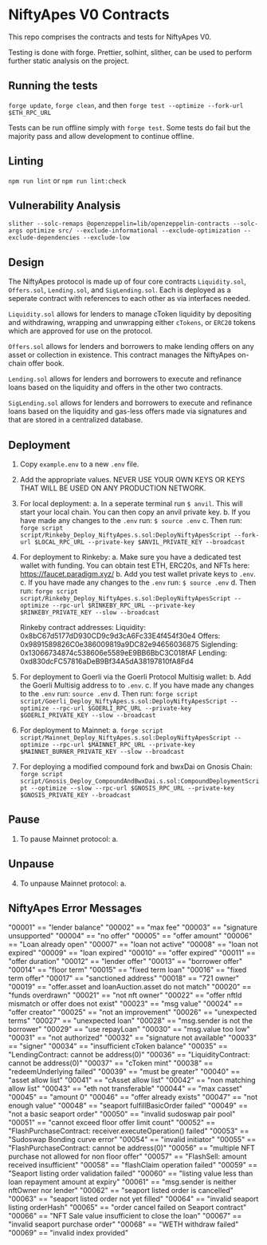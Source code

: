 # NiftyApes V0 Contracts

This repo comprises the contracts and tests for NiftyApes V0.

Testing is done with forge. Prettier, solhint, slither, can be used to perform further static analysis on the project.

## Running the tests

`forge update`, `forge clean`, and then `forge test --optimize --fork-url $ETH_RPC_URL`

Tests can be run offline simply with `forge test`. Some tests do fail but the majority pass and allow development to continue offline.

## Linting

`npm run lint` or `npm run lint:check`

## Vulnerability Analysis

`slither --solc-remaps @openzeppelin=lib/openzeppelin-contracts --solc-args optimize src/ --exclude-informational --exclude-optimization --exclude-dependencies --exclude-low`

## Design

The NiftyApes protocol is made up of four core contracts `Liquidity.sol`, `Offers.sol`, `Lending.sol`, and `SigLending.sol`. Each is deployed as a seperate contract with references to each other as via interfaces needed.

`Liquidity.sol` allows for lenders to manage cToken liquidity by depositing and withdrawing, wrapping and unwrapping either `cTokens`, or `ERC20` tokens which are approved for use on the protocol.

`Offers.sol` allows for lenders and borrowers to make lending offers on any asset or collection in existence. This contract manages the NiftyApes on-chain offer book.

`Lending.sol` allows for lenders and borrowers to execute and refinance loans based on the liquidity and offers in the other two contracts.

`SigLending.sol` allows for lenders and borrowers to execute and refinance loans based on the liquidity and gas-less offers made via signatures and that are stored in a centralized database.

## Deployment

1. Copy `example.env` to a new `.env` file.

2. Add the appropriate values. NEVER USE YOUR OWN KEYS OR KEYS THAT WILL BE USED ON ANY PRODUCTION NETWORK.

3. For local deployment:
   a. In a seperate terminal run `$ anvil`. This will start your local chain. You can then copy an anvil private key.
   b. If you have made any changes to the `.env` run: `$ source .env`
   c. Then run:
   `forge script script/Rinkeby_Deploy_NiftyApes.s.sol:DeployNiftyApesScript --fork-url $LOCAL_RPC_URL --private-key $ANVIL_PRIVATE_KEY --broadcast`

4. For deployment to Rinkeby:
   a. Make sure you have a dedicated test wallet with funding. You can obtain test ETH, ERC20s, and NFTs here: https://faucet.paradigm.xyz/
   b. Add you test wallet private keys to `.env`.
   c. If you have made any changes to the `.env` run: `$ source .env`
   d. Then run:
   `forge script script/Rinkeby_Deploy_NiftyApes.s.sol:DeployNiftyApesScript --optimize --rpc-url $RINKEBY_RPC_URL --private-key $RINKEBY_PRIVATE_KEY --slow --broadcast`

   Rinkeby contract addresses:
   Liquidity: 0x8bC67d5177dD930CD9c9d3cA6Fc33E4f454f30e4
   Offers: 0x9891589826C0e386009819a9DC82e94656036875
   Siglending: 0x13066734874c538606e5589eE9BB6BbC3C018fAF
   Lending: 0xd830dcFC57816aDeB9Bf34A5dA38197810fA8Fd4

5. For deployment to Goerli via the Goerli Protocol Multisig wallet:
   b. Add the Goerli Multisig address to to `.env`.
   c. If you have made any changes to the `.env` run: `source .env`
   d. Then run:
   `forge script script/Goerli_Deploy_NiftyApes.s.sol:DeployNiftyApesScript --optimize --rpc-url $GOERLI_RPC_URL --private-key $GOERLI_PRIVATE_KEY --slow --broadcast`

6. For deployment to Mainnet:
   a. `forge script script/Mainnet_Deploy_NiftyApes.s.sol:DeployNiftyApesScript --optimize --rpc-url $MAINNET_RPC_URL --private-key $MAINNET_BURNER_PRIVATE_KEY --slow --broadcast`

7. For deploying a modified compound fork and bwxDai on Gnosis Chain:
   `forge script script/Gnosis_Deploy_CompoundAndBwxDai.s.sol:CompoundDeploymentScript --optimize --slow --rpc-url $GNOSIS_RPC_URL --private-key $GNOSIS_PRIVATE_KEY --broadcast`

## Pause

1. To pause Mainnet protocol:
   a.

## Unpause

4. To unpause Mainnet protocol:
   a.

## NiftyApes Error Messages

"00001" == "lender balance"
"00002" == "max fee"
"00003" == "signature unsupported"
"00004" == "no offer"
"00005" == "offer amount"
"00006" == "Loan already open"
"00007" == "loan not active"
"00008" == "loan not expired"
"00009" == "loan expired"
"00010" == "offer expired"
"00011" == "offer duration"
"00012" == "lender offer"
"00013" == "borrower offer"
"00014" == "floor term"
"00015" == "fixed term loan"
"00016" == "fixed term offer"
"00017" == "sanctioned address"
"00018" == "721 owner"
"00019" == "offer.asset and loanAuction.asset do not match"
"00020" == "funds overdrawn"
"00021" == "not nft owner"
"00022" == "offer nftId mismatch or offer does not exist"
"00023" == "msg value"
"00024" == "offer creator"
"00025" == "not an improvement"
"00026" == "unexpected terms"
"00027" == "unexpected loan"
"00028" == "msg.sender is not the borrower"
"00029" == "use repayLoan"
"00030" == "msg.value too low"
"00031" == "not authorized"
"00032" == "signature not available"
"00033" == "signer"
"00034" == "insufficient cToken balance"
"00035" == "LendingContract: cannot be address(0)"
"00036" == "LiquidityContract: cannot be address(0)"
"00037" == "cToken mint"
"00038" == "redeemUnderlying failed"
"00039" == "must be greater"
"00040" == "asset allow list"
"00041" == "cAsset allow list"
"00042" == "non matching allow list"
"00043" == "eth not transferable"
"00044" == "max casset"
"00045" == "amount 0"
"00046" == "offer already exists"
"00047" == "not enough value"
"00048" == "seaport fulfillBasicOrder failed"
"00049" == "not a basic seaport order"
"00050" == "invalid sudoswap pair pool"
"00051" == "cannot exceed floor offer limit count"
"00052" == "FlashPurchaseContract: receiver.executeOperation() failed"
"00053" == "Sudoswap Bonding curve error"
"00054" == "invalid initiator"
"00055" == "FlashPurchaseContract: cannot be address(0)"
"00056" == "multiple NFT purchase not allowed for non floor offer"
"00057" == "FlashSell: amount received insufficient"
"00058" == "flashClaim operation failed"
"00059" == "Seaport listing order validation failed"
"00060" == "listing value less than loan repayment amount at expiry"
"00061" == "msg.sender is neither nftOwner nor lender"
"00062" == "seaport listed order is cancelled"
"00063" == "seaport listed order not yet filled"
"00064" == "invalid seaport listing orderHash"
"00065" == "order cancel failed on Seaport contract"
"00066" == "NFT Sale value insufficient to close the loan"
"00067" == "invalid seaport purchase order"
"00068" == "WETH withdraw failed"
"00069" == "invalid index provided"
